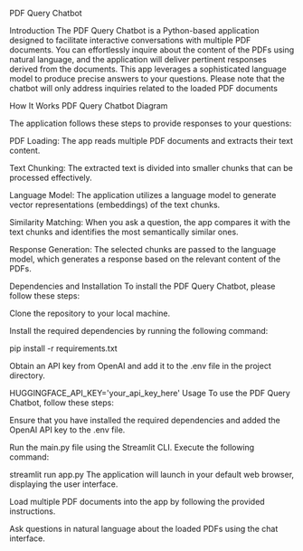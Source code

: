 PDF Query Chatbot

Introduction
The PDF Query Chatbot is a Python-based application designed to facilitate interactive conversations with multiple PDF documents. You can effortlessly inquire about the content of the PDFs using natural language, and the application will deliver pertinent responses derived from the documents. This app leverages a sophisticated language model to produce precise answers to your questions. Please note that the chatbot will only address inquiries related to the loaded PDF documents

How It Works
PDF Query Chatbot Diagram

The application follows these steps to provide responses to your questions:

PDF Loading: The app reads multiple PDF documents and extracts their text content.

Text Chunking: The extracted text is divided into smaller chunks that can be processed effectively.

Language Model: The application utilizes a language model to generate vector representations (embeddings) of the text chunks.

Similarity Matching: When you ask a question, the app compares it with the text chunks and identifies the most semantically similar ones.

Response Generation: The selected chunks are passed to the language model, which generates a response based on the relevant content of the PDFs.

Dependencies and Installation
To install the PDF Query Chatbot, please follow these steps:

Clone the repository to your local machine.

Install the required dependencies by running the following command:

pip install -r requirements.txt

Obtain an API key from OpenAI and add it to the .env file in the project directory.

HUGGINGFACE_API_KEY='your_api_key_here'
Usage
To use the PDF Query Chatbot, follow these steps:

Ensure that you have installed the required dependencies and added the OpenAI API key to the .env file.

Run the main.py file using the Streamlit CLI. Execute the following command:

streamlit run app.py
The application will launch in your default web browser, displaying the user interface.

Load multiple PDF documents into the app by following the provided instructions.

Ask questions in natural language about the loaded PDFs using the chat interface.

